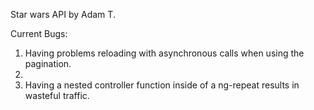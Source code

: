 Star wars API by Adam T.

Current Bugs:
1. Having problems reloading with asynchronous calls when using the pagination.
2. 
2. Having a nested controller function inside of a ng-repeat results in wasteful traffic.

